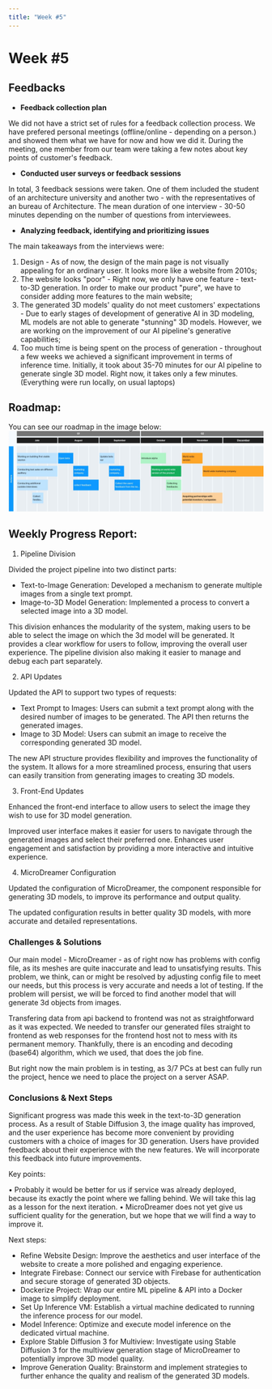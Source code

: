 ```yaml
---
title: "Week #5"
---
```


# **Week #5**

## **Feedbacks**

- **Feedback collection plan**

We did not have a strict set of rules for a feedback collection process. We have prefered personal meetings (offline/online - depending on a person.) and showed them what we have for now and how we did it. During the meeting, one member from our team were taking a few notes about key points of customer's feedback.

- **Conducted user surveys or feedback sessions**

In total, 3 feedback sessions were taken. One of them included the student of an architecture university and another two - with the representatives of an bureau of Architecture. The mean duration of one interview - 30-50 minutes depending on the number of questions from interviewees.

- **Analyzing feedback, identifying and prioritizing issues**

The main takeaways from the interviews were:
1) Design - As of now, the design of the main page is not visually appealing for an ordinary user. It looks more like a website from 2010s;
2) The website looks "poor" - Right now, we only have one feature - text-to-3D generation. In order to make our product "pure", we have to consider adding more features to the main website;
3) The generated 3D models' quality do not meet customers' expectations - Due to early stages of development of generative AI in 3D modeling, ML models are not able to generate "stunning" 3D models. However, we are working on the improvement of our AI pipeline's generative capabilities;
4) Too much time is being spent on the process of generation - throughout a few weeks we achieved a significant improvement in terms of inference time. Initially, it took about 35-70 minutes for our AI pipeline to generate single 3D model. Right now, it takes only a few minutes. (Everything were run locally, on usual laptops)

## **Roadmap**:
You can see our roadmap in the image below:
![Roadmap](/static/2024/OmniShaper/roadmap.jpg)


## **Weekly Progress Report**:
1. Pipeline Division

Divided the project pipeline into two distinct parts:
- Text-to-Image Generation: Developed a mechanism to generate multiple images from a single text prompt.
- Image-to-3D Model Generation: Implemented a process to convert a selected image into a 3D model.

This division enhances the modularity of the system, making users to be able to select the image on which the 3d model will be generated. It provides a clear workflow for users to follow, improving the overall user experience. The pipeline division also making it easier to manage and debug each part separately.

2. API Updates

Updated the API to support two types of requests:
- Text Prompt to Images: Users can submit a text prompt along with the desired number of images to be generated. The API then returns the generated images.
- Image to 3D Model: Users can submit an image to receive the corresponding generated 3D model.

The new API structure provides flexibility and improves the functionality of the system.
It allows for a more streamlined process, ensuring that users can easily transition from generating images to creating 3D models.

3. Front-End Updates

Enhanced the front-end interface to allow users to select the image they wish to use for 3D model generation.

Improved user interface makes it easier for users to navigate through the generated images and select their preferred one.
Enhances user engagement and satisfaction by providing a more interactive and intuitive experience.

4. MicroDreamer Configuration

Updated the configuration of MicroDreamer, the component responsible for generating 3D models, to improve its performance and output quality.

The updated configuration results in better quality 3D models, with more accurate and detailed representations.

### **Challenges & Solutions**
Our main model - MicroDreamer - as of right now has problems with config file, as its meshes are quite inaccurate and lead to unsatisfying results. This problem, we think, can or might be resolved by adjusting config file to meet our needs, but this process is very accurate and needs a lot of testing. If the problem will persist, we will be forced to find another model that will generate 3d objects from images.

Transfering data from api backend to frontend was not as straightforward as it was expected. We needed to transfer our generated files straight to frontend as web responses for the frontend host not to mess with its permanent memory. Thankfully, there is an encoding and decoding (base64) algorithm, which we used, that does  the job fine.

But right now the main problem is in testing, as 3/7 PCs at best can fully run the project, hence we need to place the project on a server ASAP.

### **Conclusions & Next Steps**
Significant progress was made this week in the text-to-3D generation process. As a result of Stable Diffusion 3, the image quality has improved, and the user experience has become more convenient by providing customers with a choice of images for 3D generation. Users have provided feedback about their experience with the new features. We will incorporate this feedback into future improvements.

Key points:

• Probably it would be better for us if service was already deployed, because its exactly the point where we falling behind. We will take this lag as a lesson for the next iteration. 
• MicroDreamer does not yet give us sufficient quality for the generation, but we hope that we will find a way to improve it.

Next steps:
- Refine Website Design: Improve the aesthetics and user interface of the website to create a more polished and engaging experience.
- Integrate Firebase: Connect our service with Firebase for authentication and secure storage of generated 3D objects.
- Dockerize Project: Wrap our entire ML pipeline & API into a Docker image to simplify deployment.
- Set Up Inference VM: Establish a virtual machine dedicated to running the inference process for our model.
- Model Inference: Optimize and execute model inference on the dedicated virtual machine.
- Explore Stable Diffusion 3 for Multiview: Investigate using Stable Diffusion 3 for the multiview generation stage of MicroDreamer to potentially improve 3D model quality.
- Improve Generation Quality: Brainstorm and implement strategies to further enhance the quality and realism of the generated 3D models.
